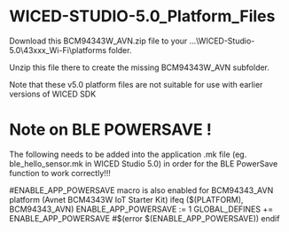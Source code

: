 # WICED-STUDIO-5.0_Platform_Files

Download this BCM94343W_AVN.zip file to your ...\WICED-Studio-5.0\43xxx_Wi-Fi\platforms folder. 

Unzip this file there to create the missing BCM94343W_AVN subfolder.

Note that these v5.0 platform files are not suitable for use with earlier versions of WICED SDK

# Note on BLE POWERSAVE !

The following needs to be added into the application .mk file (eg. ble_hello_sensor.mk in WICED Studio 5.0) in order for the BLE PowerSave function to work correctly!!!

#ENABLE_APP_POWERSAVE macro is also enabled for BCM94343_AVN platform (Avnet BCM4343W IoT Starter Kit)
ifeq ($(PLATFORM), BCM94343_AVN)
ENABLE_APP_POWERSAVE := 1
GLOBAL_DEFINES += ENABLE_APP_POWERSAVE
#$(error $(ENABLE_APP_POWERSAVE))
endif
